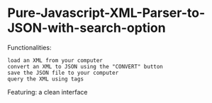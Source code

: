 # Pure-Javascript-XML-Parser-to-JSON-with-search-option

Functionalities: 

    load an XML from your computer
    convert an XML to JSON using the "CONVERT" button
    save the JSON file to your computer
    query the XML using tags


Featuring:  a clean interface
